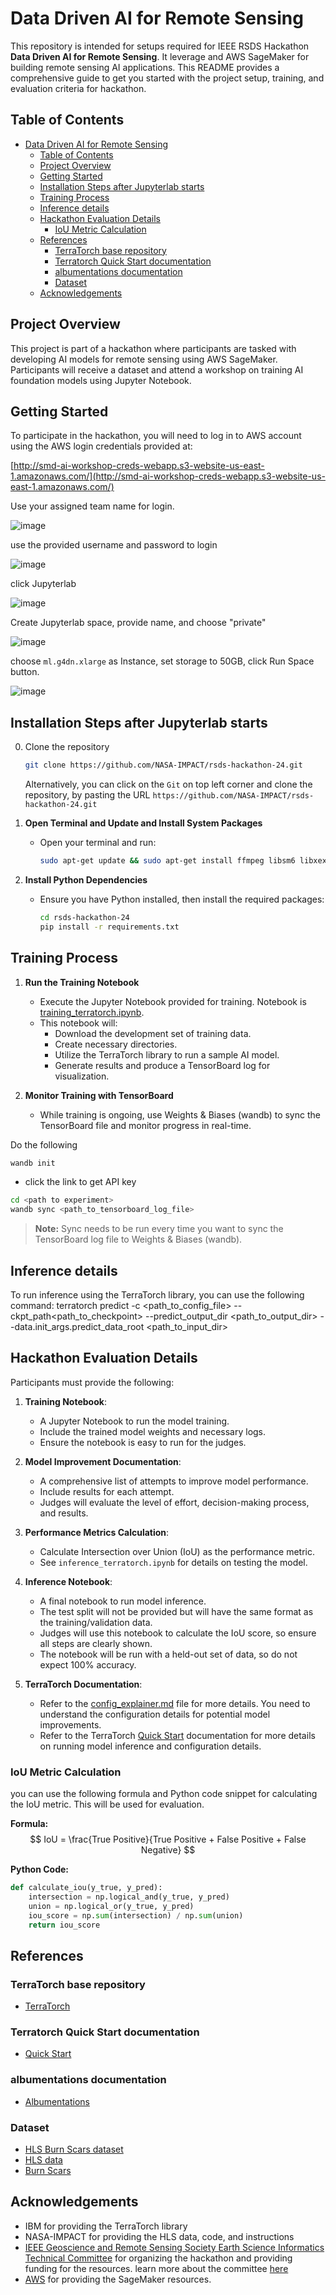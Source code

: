 # Data Driven AI for Remote Sensing

This repository is intended for setups required for IEEE RSDS Hackathon **Data Driven AI for Remote Sensing**. It leverage and AWS SageMaker for building remote sensing AI applications. This README provides a comprehensive guide to get you started with the project setup, training, and evaluation criteria for hackathon. 

## Table of Contents
- [Data Driven AI for Remote Sensing](#data-driven-ai-for-remote-sensing)
  - [Table of Contents](#table-of-contents)
  - [Project Overview](#project-overview)
  - [Getting Started](#getting-started)
  - [Installation Steps after Jupyterlab starts](#installation-steps-after-jupyterlab-starts)
  - [Training Process](#training-process)
  - [Inference details](#inference-details)
  - [Hackathon Evaluation Details](#hackathon-evaluation-details)
    - [IoU Metric Calculation](#iou-metric-calculation)
  - [References](#references)
    - [TerraTorch base repository](#terratorch-base-repository)
    - [Terratorch Quick Start documentation](#terratorch-quick-start-documentation)
    - [albumentations documentation](#albumentations-documentation)
    - [Dataset](#dataset)
  - [Acknowledgements](#acknowledgements)

## Project Overview

This project is part of a hackathon where participants are tasked with developing AI models for remote sensing using AWS SageMaker. Participants will receive a dataset and attend a workshop on training AI foundation models using Jupyter Notebook.

## Getting Started

To participate in the hackathon, you will need to log in to AWS account using the AWS login credentials provided at:

[http://smd-ai-workshop-creds-webapp.s3-website-us-east-1.amazonaws.com/](http://smd-ai-workshop-creds-webapp.s3-website-us-east-1.amazonaws.com/)

Use your assigned team name for login.

![image](https://github.com/user-attachments/assets/7c9634f5-d3cf-4398-bc5f-5ec1ab821202)

use the provided username and password to login 

![image](https://github.com/user-attachments/assets/adc7fdfc-b3f5-4605-99bd-8d5c916b013e)

click Jupyterlab 

![image](https://github.com/user-attachments/assets/5d743902-7556-4a50-b1ef-30c887ed90d9)

Create Jupyterlab space, provide name, and choose "private"

![image](https://github.com/user-attachments/assets/cbd5b10a-5f01-43d1-9450-ab9e2ab85c6c)

choose `ml.g4dn.xlarge` as Instance, set storage to 50GB, click Run Space button.

![image](https://github.com/user-attachments/assets/98448458-1763-4909-bc41-3346e5f7673c)


## Installation Steps after Jupyterlab starts

0. Clone the repository
   ```bash
   git clone https://github.com/NASA-IMPACT/rsds-hackathon-24.git
   ```
   Alternatively, you can click on the `Git` on top left corner and clone the repository, by pasting the URL `https://github.com/NASA-IMPACT/rsds-hackathon-24.git`

1. **Open Terminal and Update and Install System Packages**
   - Open your terminal and run:
     ```bash
     sudo apt-get update && sudo apt-get install ffmpeg libsm6 libxext6 -y
     ```

2. **Install Python Dependencies**
   - Ensure you have Python installed, then install the required packages:
     ```bash
     cd rsds-hackathon-24
     pip install -r requirements.txt
     ```

## Training Process

1. **Run the Training Notebook** 
   - Execute the Jupyter Notebook provided for training. Notebook is [training_terratorch.ipynb](training_terratorch.ipynb).
   - This notebook will:
     - Download the development set of training data.
     - Create necessary directories.
     - Utilize the TerraTorch library to run a sample AI model.
     - Generate results and produce a TensorBoard log for visualization.

2. **Monitor Training with TensorBoard**
   - While training is ongoing, use Weights & Biases (wandb) to sync the TensorBoard file and monitor progress in real-time.

Do the following
```bash
wandb init
```
- click the link to get API key

```bash
cd <path to experiment>
wandb sync <path_to_tensorboard_log_file>
```
> **Note:** Sync needs to be run every time you want to sync the TensorBoard log file to Weights & Biases (wandb).

## Inference details

To run inference using the TerraTorch library, you can use the following command:
terratorch predict -c <path_to_config_file> --ckpt_path<path_to_checkpoint> --predict_output_dir <path_to_output_dir> --data.init_args.predict_data_root <path_to_input_dir>

## Hackathon Evaluation Details 

Participants must provide the following:

1. **Training Notebook**:
   - A Jupyter Notebook to run the model training.
   - Include the trained model weights and necessary logs.
   - Ensure the notebook is easy to run for the judges.

2. **Model Improvement Documentation**:
   - A comprehensive list of attempts to improve model performance.
   - Include results for each attempt.
   - Judges will evaluate the level of effort, decision-making process, and results.

3. **Performance Metrics Calculation**:
   - Calculate Intersection over Union (IoU) as the performance metric.
   - See `inference_terratorch.ipynb` for details on testing the model.

4. **Inference Notebook**:
   - A final notebook to run model inference.
   - The test split will not be provided but will have the same format as the training/validation data.
   - Judges will use this notebook to calculate the IoU score, so ensure all steps are clearly shown.
   - The notebook will be run with a held-out set of data, so do not expect 100% accuracy.

5. **TerraTorch Documentation**:
   - Refer to the [config_explainer.md](configs/config_explainer.md) file for more details. You need to understand the configuration details for potential model improvements.
   - Refer to the TerraTorch [Quick Start](https://ibm.github.io/terratorch/quick_start/) documentation for more details on running model inference and configuration details.

### IoU Metric Calculation

you can use the following formula and Python code snippet for calculating the IoU metric. This will be used for evaluation.

**Formula:**
$$
IoU = \frac{True Positive}{True Positive + False Positive + False Negative}
$$


**Python Code:**
```python
def calculate_iou(y_true, y_pred):
    intersection = np.logical_and(y_true, y_pred)
    union = np.logical_or(y_true, y_pred)
    iou_score = np.sum(intersection) / np.sum(union)
    return iou_score
```
## References

### TerraTorch base repository
- [TerraTorch](https://github.com/IBM/terratorch)
### Terratorch Quick Start documentation
- [Quick Start](https://ibm.github.io/terratorch/quick_start/)
### albumentations documentation
- [Albumentations](https://albumentations.ai/docs/)
### Dataset
- [HLS Burn Scars dataset](https://huggingface.co/datasets/Muthukumaran/fire_scars_hackathon_dataset)
- [HLS data](https://hls.gsfc.nasa.gov/hls-data/)
- [Burn Scars](https://www.weather.gov/sew/burnscar)

## Acknowledgements

- IBM for providing the TerraTorch library
- NASA-IMPACT for providing the HLS data, code, and instructions
- [IEEE Geoscience and Remote Sensing Society Earth Science Informatics Technical Committee](https://www.grss-ieee.org/technical-committees/earth-science-informatics/) for organizing the hackathon and providing funding for the resources. learn more about the committee [here](https://www.grss-ieee.org/technical-committees/earth-science-informatics/)
- [AWS](https://aws.amazon.com/) for providing the SageMaker resources.